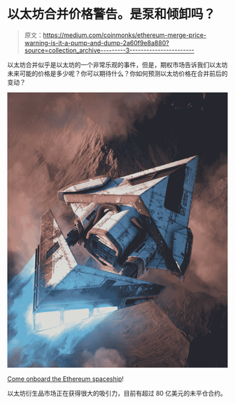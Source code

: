 # 以太坊合并价格警告。是泵和倾卸吗？

> 原文：<https://medium.com/coinmonks/ethereum-merge-price-warning-is-it-a-pump-and-dump-2a60f9e8a880?source=collection_archive---------3----------------------->

以太坊合并似乎是以太坊的一个非常乐观的事件，但是，期权市场告诉我们以太坊未来可能的价格是多少呢？你可以期待什么？你如何预测以太坊价格在合并前后的变动？

![](img/500367f49a63f2d3de6d6ae538fa8460.png)

[Come onboard the Ethereum spaceship](https://superrare.com/artwork-v2/gmi-10000-29120)!

以太坊衍生品市场正在获得很大的吸引力，目前有超过 80 亿美元的未平仓合约。